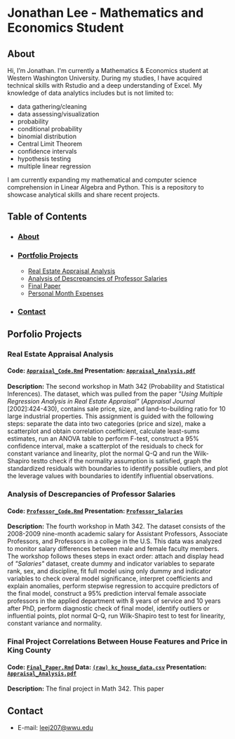 # Jonathan Lee - Mathematics and Economics Student
  ## **About**
  
  Hi, I’m Jonathan. I'm currently a Mathematics & Economics student at Western Washington University. 
  During my studies, I have acquired technical skills with Rstudio and a deep understanding of Excel. 
  My knowledge of data analytics includes but is not limited to:

 - data gathering/cleaning
 - data assessing/visualization
 - probability
 - conditional probability
 - binomial distribution
 - Central Limit Theorem
 - confidence intervals
 - hypothesis testing
 - multiple linear regression
 
   
  I am currently expanding my mathematical and computer science comprehension in Linear Algebra and Python.
  This is a repository to showcase analytical skills and share recent projects.
  
  ## **Table of Contents**
  - ### [About](#about)
  - ### [Portfolio Projects](#portfolio-projects)
    + [Real Estate Appraisal Analysis](#real-estate-appraisal-analysis)
    + [Analysis of Descrepancies of Professor Salaries](#analysis-of-descrepancies-of-professor-salaries)
    + [Final Paper](#final-project-correlations-between-house-features-and-price-in-king-county)
    + [Personal Month Expenses](#personal-monthly-expenses)
  - ### [**Contact**](#Contact)
 
  ## **Porfolio Projects**
   ### **Real Estate Appraisal Analysis**
   #### **Code:** [`Appraisal_Code.Rmd`](https://github.com/JONATHAN-LEE-01/About/blob/main/Appraisal%20Code.R) **Presentation:** [`Appraisal_Analysis.pdf`](https://github.com/JONATHAN-LEE-01/About/blob/main/Appraisal_Analysis.pdf)
   
   **Description:** 
   The second workshop in Math 342 (Probability and Statistical Inferences). The dataset, which was pulled from the paper *"Using Multiple Regression Analysis in Real Estate Appraisal"* (*Appraisal Journal* [2002]:424-430), contains sale price, size, and land-to-building ratio for 10 large industrial properties. This assignment is guided with the following steps: separate the data into two categories (price and size), make a scatterplot and obtain correlation coefficient, calculate least-sums estimates, run an ANOVA table to perform F-test, construct a 95% confidence interval, make a scatterplot of the residuals to check for constant variance and linearity, plot the normal Q-Q and run the Wilk-Shapiro testto check if the normality assumption is satisfied, graph the standardized residuals with boundaries to identify possible outliers, and plot the leverage values with boundaries to identify influential observations. 

   ### **Analysis of Descrepancies of Professor Salaries**
   #### **Code:** [`Professor_Code.Rmd`](https://github.com/JONATHAN-LEE-01/Portfolio/blob/main/Professor_Salaries.Rmd) **Presentation:** [`Professor_Salaries`](https://github.com/JONATHAN-LEE-01/Portfolio/blob/main/Professor_Salaries.pdf)
   
   **Description:** 
The fourth workshop in Math 342. The dataset consists of the 2008-2009 nine-month academic salary for Assistant Professors, Associate Professors, and Professors in a college in the U.S. This data was analyzed to monitor salary differences between male and female faculty members. The workshop follows theses steps in exact order: attach and display head of *"Salaries"* dataset, create dummy and indicator variables to separate rank, sex, and discipline, fit full model using only dummy and indicator variables to check overal model significance, interpret coefficients and explain anomalies, perform stepwise regression to accquire predictors of the final model, construct a 95% prediction interval female associate professors in the applied department with 8 years of service and 10 years after PhD, perform diagnostic check of final model, identify outliers or influential points, plot normal Q-Q, run Wilk-Shapiro test to test for linearity, constant variance and normality.

   ### **Final Project** Correlations Between House Features and Price in King County
   #### **Code:** [`Final_Paper.Rmd`](https://github.com/JONATHAN-LEE-01/About/blob/main/Final_Paper.R) **Data:** [`(raw) kc_house_data.csv`](https://github.com/JONATHAN-LEE-01/About/blob/main/kc_house_data.csv) **Presentation:** [`Appraisal_Analysis.pdf`](https://github.com/JONATHAN-LEE-01/About/blob/main/Math%20342%20Final%20Paper.pdf)
      
   **Description:** 
   The final project in Math 342. This paper 
   
   ## **Contact**
   - E-mail: leej207@wwu.edu
